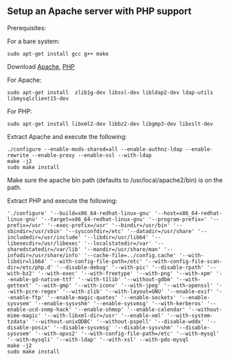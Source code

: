 ## Setup an Apache server with PHP support

Prerequisites:

For a bare system:

    sudo apt-get install gcc g++ make

Download [Apache](http://httpd.apache.org/download.cgi), [PHP](http://www.php.net/downloads.php)

For Apache:

    sudo apt-get install  zlib1g-dev libssl-dev libldap2-dev ldap-utils libmysqlclient15-dev 

For PHP:

    sudo apt-get install libxml2-dev libbz2-dev libgmp3-dev libxslt-dev 

Extract Apache and execute the following:

    ./configure --enable-mods-shared=all --enable-authnz-ldap --enable-rewrite --enable-proxy --enable-ssl --with-ldap
    make -j2
    sudo make install

Make sure the apache bin path (defaults to /usr/local/apache2/bin) is on the path.

Extract PHP and execute the following:

    './configure' '--build=x86_64-redhat-linux-gnu' '--host=x86_64-redhat-linux-gnu' '--target=x86_64-redhat-linux-gnu' '--program-prefix=' '--prefix=/usr' '--exec-prefix=/usr' '--bindir=/usr/bin' '--sbindir=/usr/sbin' '--sysconfdir=/etc' '--datadir=/usr/share' '--includedir=/usr/include' '--libdir=/usr/lib64' '--libexecdir=/usr/libexec' '--localstatedir=/var' '--sharedstatedir=/var/lib' '--mandir=/usr/share/man' '--infodir=/usr/share/info' '--cache-file=../config.cache' '--with-libdir=lib64' '--with-config-file-path=/etc' '--with-config-file-scan-dir=/etc/php.d' '--disable-debug' '--with-pic' '--disable-rpath' '--with-bz2' '--with-exec' '--with-freetype' '--with-png' '--with-xpm' '--enable-gd-native-ttf' '--with-t1lib' '--without-gdbm' '--with-gettext' '--with-gmp' '--with-iconv' '--with-jpeg' '--with-openssl' '--with-pcre-regex' '--with-zlib' '--with-layout=GNU' '--enable-exif' '--enable-ftp' '--enable-magic-quotes' '--enable-sockets' '--enable-sysvsem' '--enable-sysvshm' '--enable-sysvmsg' '--with-kerberos' '--enable-ucd-snmp-hack' '--enable-shmop' '--enable-calendar' '--without-mime-magic' '--with-libxml-dir=/usr' '--enable-xml' '--with-system-tzdata' '--without-unixODBC' '--without-pspell' '--disable-wddx' '--disable-posix' '--disable-sysvmsg' '--disable-sysvshm' '--disable-sysvsem' '--with-apxs2' '--with-config-file-path=/etc' '--with-mysql' '--with-mysqli' '--with-ldap' '--with-xsl' --with-pdo-mysql
    make -j2
    sudo make install
